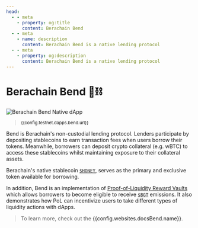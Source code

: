 ```yaml
---
head:
  - - meta
    - property: og:title
      content: Berachain Bend
  - - meta
    - name: description
      content: Berachain Bend is a native lending protocol
  - - meta
    - property: og:description
      content: Berachain Bend is a native lending protocol
---
```


<script setup>
  import config from '@berachain/config/constants.json';
</script>

# Berachain Bend 🐻⛓️

<a :href="config.testnet.dapps.bend.url">

![Berachain Bend Native dApp](/assets/bend-dapp.png)

</a>

> <small><a :href="config.testnet.dapps.bend.url">{{config.testnet.dapps.bend.url}}</a></small>

Bend is Berachain's non-custodial lending protocol. Lenders participate by depositing stablecoins to earn transaction fees when users borrow their tokens. Meanwhile, borrowers can deposit crypto collateral (e.g. wBTC) to access these stablecoins whilst maintaining exposure to their collateral assets.

Berachain's native stablecoin [`$HONEY`](/learn/pol/tokens/honey), serves as the primary and exclusive token available for borrowing.

In addition, Bend is an implementation of [Proof-of-Liquidity Reward Vaults](/learn/pol/rewardvaults) which allows borrowers to become eligible to receive [`$BGT`](/learn/pol/tokens/bgt) emissions. It also demonstrates how PoL can incentivize users to take different types of liquidity actions with dApps.

> To learn more, check out the <a :href="config.websites.docsBend.name">{{config.websites.docsBend.name}}</a>.
